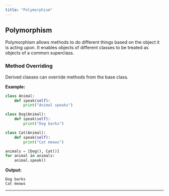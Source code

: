 ```yaml
---
title: "Polymorphism"
---
```


## Polymorphism

Polymorphism allows methods to do different things based on the object it is acting upon. It enables objects of different classes to be treated as objects of a common superclass.

### Method Overriding

Derived classes can override methods from the base class.

**Example:**
```python
class Animal:
    def speak(self):
        print("Animal speaks")

class Dog(Animal):
    def speak(self):
        print("Dog barks")

class Cat(Animal):
    def speak(self):
        print("Cat meows")

animals = [Dog(), Cat()]
for animal in animals:
    animal.speak()
```

**Output:**
```
Dog barks
Cat meows
```

---